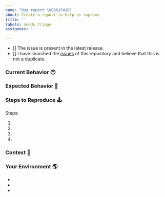 ```yaml
---
name: "Bug report \U0001F41B"
about: Create a report to help us improve
title: ''
labels: needs triage
assignees: ''

---
```


<!-- Provide a general summary of the issue in the Title above -->

<!--
  Thank you very much for contributing to DPACL by creating an issue! ❤️
  To avoid duplicate issues we ask you to check off the following list.
-->

<!-- Checked checkbox should look like this: [x] -->

- [] The issue is present in the latest release.
- [] I have searched the [issues](https://github.com/vicasas/dpacl/issues) of this repository and believe that this is not a duplicate.

### Current Behavior 😯

<!-- Describe what happens instead of the expected behavior. -->

### Expected Behavior 🤔

<!-- Describe what should happen. -->

### Steps to Reproduce 🕹

<!--
  Provide a link to a live example (you can use codesandbox.io) and an unambiguous set of steps to reproduce this bug.
  Include code to reproduce, if relevant (which it most likely is).

  Issues without some form of live example have a longer response time.
-->

Steps:

1. 
2. 
3. 
4. 

### Context 🔦

<!--
  What are you trying to accomplish? How has this issue affected you?
  Providing context helps us come up with a solution that is most useful in the real world.
-->

### Your Environment 🌎

-
-
-

